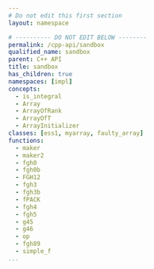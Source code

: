 ```yaml
---
# Do not edit this first section
layout: namespace

# ---------- DO NOT EDIT BELOW --------
permalink: /cpp-api/sandbox
qualified_name: sandbox
parent: C++ API
title: sandbox
has_children: true
namespaces: [impl]
concepts:
  - is_integral
  - Array
  - ArrayOfRank
  - ArrayOfT
  - ArrayInitializer
classes: [ess1, myarray, faulty_array]
functions:
  - maker
  - maker2
  - fgh0
  - fgh0b
  - FGH12
  - fgh3
  - fgh3b
  - fPACK
  - fgh4
  - fgh5
  - g45
  - g46
  - op
  - fgh89
  - simple_f
...
```


